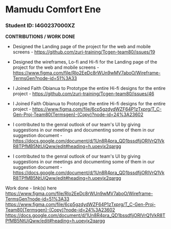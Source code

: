 # Mamudu Comfort Ene
 
### Student ID: I4G0237000XZ


**CONTRIBUTIONS / WORK DONE**

- Designed the Landing page of the project for the web and mobile screens - https://github.com/zuri-training/Tcgen-team80/issues/19
- Designed the wireframes, Lo-fi and Hi-fi for the Landing page of the project for the web and mobile screens - 
https://www.figma.com/file/Rlo2EeDc8rWUn9wMV7aboO/Wireframe-TermsGen?node-id=51%3A33

- I Joined Faith Obianua to Prototype the entire Hi-fi designs for the entire project - https://github.com/zuri-training/Tcgen-team80/issues/46
- I Joined Faith Obianua to Prototype the entire Hi-fi designs for the entire project -
https://www.figma.com/file/6cp5gzdydWZF64P1zTxprg/T_C-Gen-Proj-Team80(Termsgen)-(Copy)?node-id=24%3A23602

- I contributed to the genral outlook of our team's UI by giving suggestions in our meetings and documenting some of them in our suggestion document - https://docs.google.com/document/d/1Un8R4pra_QD1bssdfjjORlVrQ1VkR8TPfMB5NtUiQww/edit#heading=h.uoevjx2qargg
- I contributed to the genral outlook of our team's UI by giving suggestions in our meetings and documenting some of them in our suggestion document -
https://docs.google.com/document/d/1Un8R4pra_QD1bssdfjjORlVrQ1VkR8TPfMB5NtUiQww/edit#heading=h.uoevjx2qargg

Work done - link(s) here
https://www.figma.com/file/Rlo2EeDc8rWUn9wMV7aboO/Wireframe-TermsGen?node-id=51%3A33
https://www.figma.com/file/6cp5gzdydWZF64P1zTxprg/T_C-Gen-Proj-Team80(Termsgen)-(Copy)?node-id=24%3A23602
https://docs.google.com/document/d/1Un8R4pra_QD1bssdfjjORlVrQ1VkR8TPfMB5NtUiQww/edit#heading=h.uoevjx2qargg
